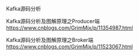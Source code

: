 
Kafka源码分析

Kafka源码分析及图解原理之Producer端
https://www.cnblogs.com/GrimMjx/p/11354987.html

Kafka源码分析及图解原理之Broker端
https://www.cnblogs.com/GrimMjx/p/11523067.html






